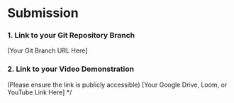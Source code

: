 # Submission


### 1. Link to your Git Repository Branch
[Your Git Branch URL Here]


### 2. Link to your Video Demonstration
(Please ensure the link is publicly accessible)
[Your Google Drive, Loom, or YouTube Link Here]
*/


